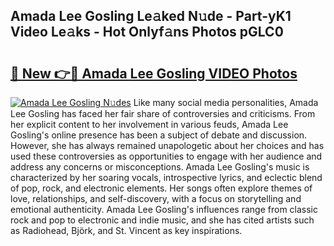 ## Amada Lee Gosling Le𝚊ked N𝚞de - Part-yK1 Video Le𝚊ks - Hot Onlyf𝚊ns Photos pGLC0

# <h2><a href="http://ab67613.deff.icu/?id=Amada+Lee+Gosling">🔗 New 👉🔴 Amada Lee Gosling VIDEO Photos</a></h2>

[![Amada Lee Gosling N𝚞des](https://i.imgur.com/rIISA9y.gif)](http://ab67613.deff.icu/?id=Amada+Lee+Gosling)
Like many social media personalities, Amada Lee Gosling has faced her fair share of controversies and criticisms. From her explicit content to her involvement in various feuds, Amada Lee Gosling's online presence has been a subject of debate and discussion. However, she has always remained unapologetic about her choices and has used these controversies as opportunities to engage with her audience and address any concerns or misconceptions. Amada Lee Gosling's music is characterized by her soaring vocals, introspective lyrics, and eclectic blend of pop, rock, and electronic elements. Her songs often explore themes of love, relationships, and self-discovery, with a focus on storytelling and emotional authenticity. Amada Lee Gosling's influences range from classic rock and pop to electronic and indie music, and she has cited artists such as Radiohead, Björk, and St. Vincent as key inspirations.
